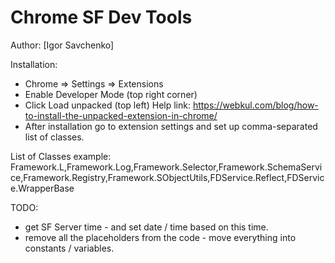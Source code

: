# Chrome SF Dev Tools

Author: [Igor Savchenko]

Installation:
- Chrome => Settings => Extensions
- Enable Developer Mode (top right corner)
- Click Load unpacked (top left)  Help link: https://webkul.com/blog/how-to-install-the-unpacked-extension-in-chrome/
- After installation go to extension settings and set up comma-separated list of classes. 

List of Classes example: 
Framework.L,Framework.Log,Framework.Selector,Framework.SchemaService,Framework.Registry,Framework.SObjectUtils,FDService.Reflect,FDService.WrapperBase

TODO:
- get SF Server time - and set date / time based on this time.
- remove all the placeholders from the code - move everything into constants / variables.